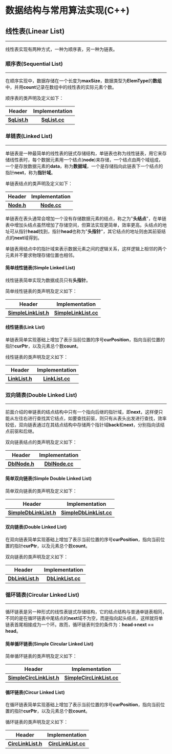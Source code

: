 # 数据结构与常用算法实现(C++)

## 线性表(Linear List)
---
线性表实现有两种方式，一种为顺序表，另一种为链表。

### 顺序表(Sequential List)
---
在顺序实现中，数据存储在一个长度为**maxSize**，数据类型为**ElemType**的**数组**中，并用**count**记录在数组中的线性表的实际元素个数。

顺序表的类声明及定义如下：

|  Header  |  Implementation  |
| :---: | :---: |
|[**SqList.h**](https://github.com/sundongxu/data-structure/blob/master/SqList.h)|[**SqList.cc**](https://github.com/sundongxu/data-structure/blob/master/SqList.cc)|

### 单链表(Linked List)
---
单链表是一种最简单的线性表的链式存储结构，单链表也称为线性链表，用它来存储线性表时，每个数据元素用一个结点(**node**)来存储，一个结点由两个域组成，一个是存放数据元素的**data**，称为**数据域**，一个是存储指向此链表下一个结点的指针**next**，称为**指针域**。

单链表结点的类声明及定义如下：

|  Header  |  Implementation  |
| :---: | :---: |
|[**Node.h**](https://github.com/sundongxu/data-structure/blob/master/Node.h)|[**Node.cc**](https://github.com/sundongxu/data-structure/blob/master/Node.cc)|

单链表在表头通常会增加一个没有存储数据元素的结点，称之为"**头结点**"，在单链表中增加头结点虽然增加了存储空间，但算法实现更简单，效率更高。头结点的地址可从指针**head**找到，指针**head**也称为"**头指针**"，其它结点的地址则由其前驱结点的**next**域得到。

单链表用结点中的指针域来表示数据元素之间的逻辑关系，这样逻辑上相邻的两个元素并不要求物理存储位置也相邻。

#### 简单线性链表(Simple Linked List) 
线性链表简单实现为数据成员只有**头指针**。

简单线性链表的类声明及定义如下：

|  Header  |  Implementation  |
| :---: | :---: |
|[**SimpleLinkList.h**](https://github.com/sundongxu/data-structure/blob/master/SimpleLinkList.h)|[**SimpleLinkList.cc**](https://github.com/sundongxu/data-structure/blob/master/SimpleLinkList.cc)|

#### 线性链表(Link List)
单链表简单实现基础上增加了表示当前位置的序号**curPosition**，指向当前位置的指针**curPtr**，以及元素总个数**count**。

线性链表的类声明及定义如下：

|  Header  |  Implementation  |
| :---: | :---: |
|[**LinkList.h**](https://github.com/sundongxu/data-structure/blob/master/LinkList.h)|[**LinkList.cc**](https://github.com/sundongxu/data-structure/blob/master/LinkList.cc)|

### 双向链表(Double Linked List)
---
前面介绍的单链表的结点结构中只有一个指向后继的指针域，即**next**，这样便只能从左往右进行查找其它结点，如要查找前驱，则只有从表头出发进行查找，效率较低，双向链表通过在其结点结构中存储两个指针域**back**和**next**，分别指向该结点前驱和后继。

双向链表结点的类声明及定义如下：

|  Header  |  Implementation  |
| :---: | :---: |
|[**DblNode.h**](https://github.com/sundongxu/data-structure/blob/master/DblNode.h)|[**DblNode.cc**](https://github.com/sundongxu/data-structure/blob/master/DblNode.cc)|

#### 简单双向链表(Simple Double Linked List)
简单双向链表的类声明及定义如下：

|  Header  |  Implementation  |
| :---: | :---: |
|[**SimpleDbLinkList.h**](https://github.com/sundongxu/data-structure/blob/master/SimpleDbLinkList.h)|[**SimpleDbLinkList.cc**](https://github.com/sundongxu/data-structure/blob/master/SimpleDbLinkList.cc)|

#### 双向链表(Double Linked List)
在双向链表简单实现基础上增加了表示当前位置的序号**curPosition**，指向当前位置的指针**curPtr**，以及元素总个数**count**。

双向链表的类声明及定义如下：

|  Header  |  Implementation  |
| :---: | :---: |
|[**DbLinkList.h**](https://github.com/sundongxu/data-structure/blob/master/DbLinkList.h)|[**DbLinkList.cc**](https://github.com/sundongxu/data-structure/blob/master/DbLinkList.cc)|

### 循环链表(Circular Linked List)
---
循环链表是另一种形式的线性表链式存储结构，它的结点结构与普通单链表相同，不同的是在循环链表中尾结点的**next**域不为空，而是指向起头结点，这样就将单链表首尾相接成为一个环。故而，循环链表判空的条件为：**head->next == head**。

#### 简单循环链表(Simple Circular Linked List)
简单循环链表的类声明及定义如下：

|  Header  |  Implementation  |
| :---: | :---: |
|[**SimpleCircLinkList.h**](https://github.com/sundongxu/data-structure/blob/master/SimpleCircLinkList.h)|[**SimpleCircLinkList.cc**](https://github.com/sundongxu/data-structure/blob/master/SimpleCircLinkList.cc)|

#### 循环链表(Circur Linked List)
在循环链表简单实现基础上增加了表示当前位置的序号**curPosition**，指向当前位置的指针**curPtr**，以及元素总个数**count**。

循环链表的类声明及定义如下：

|  Header  |  Implementation  |
| :---: | :---: |
|[**CircLinkList.h**](https://github.com/sundongxu/data-structure/blob/master/CircLinkList.h)|[**CircLinkList.cc**](https://github.com/sundongxu/data-structure/blob/master/CircLinkList.cc)|